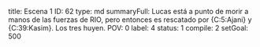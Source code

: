 title:          Escena 1
ID:             62
type:           md
summaryFull:    Lucas está a punto de morir a manos de las fuerzas de RIO, pero entonces es rescatado por {C:5:Ajani} y {C:39:Kasim}. Los tres huyen.
POV:            0
label:          4
status:         1
compile:        2
setGoal:        500


